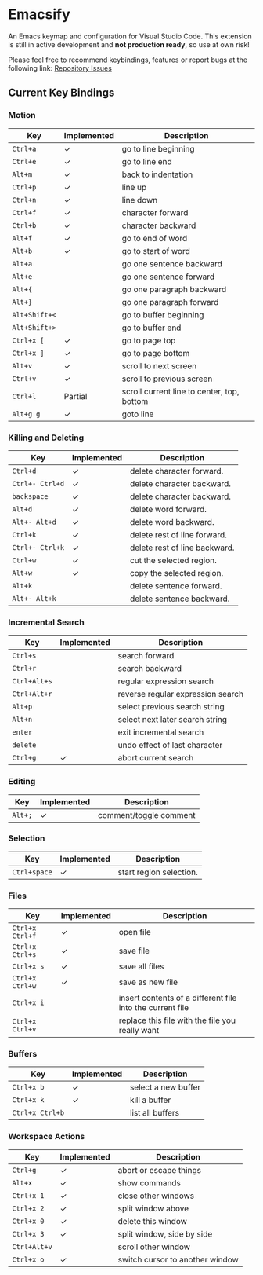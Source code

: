 # Emacsify

An Emacs keymap and configuration for Visual Studio Code. This extension is still
in active development and **not production ready**, so use at own risk!

Please feel free to recommend keybindings, features or report bugs at the following link:
[Repository Issues](https://github.com/VernonGrant/Emacsify/issues)

## Current Key Bindings

### Motion

Key                       | Implemented         | Description
------------------------- |---------------------| -------------------------
`Ctrl+a`                  | ✓                   | go to line beginning
`Ctrl+e`                  | ✓                   | go to line end
`Alt+m`                   | ✓                   | back to indentation
`Ctrl+p`                  | ✓                   | line up
`Ctrl+n`                  | ✓                   | line down
`Ctrl+f`                  | ✓                   | character forward
`Ctrl+b`                  | ✓                   | character backward
`Alt+f`                   | ✓                   | go to end of word
`Alt+b`                   | ✓                   | go to start of word
`Alt+a`                   |                     | go one sentence backward
`Alt+e`                   |                     | go one sentence forward
`Alt+{`                   |                     | go one paragraph backward
`Alt+}`                   |                     | go one paragraph forward
`Alt+Shift+<`             |                     | go to buffer beginning
`Alt+Shift+>`             |                     | go to buffer end
`Ctrl+x [`                | ✓                   | go to page top
`Ctrl+x ]`                | ✓                   | go to page bottom
`Alt+v`                   | ✓                   | scroll to next screen
`Ctrl+v`                  | ✓                   | scroll to previous screen
`Ctrl+l`                  | Partial             | scroll current line to center, top, bottom
`Alt+g g`                 | ✓                   | goto line

### Killing and Deleting

Key                       | Implemented         | Description
------------------------- |---------------------| -------------------------
`Ctrl+d`                  | ✓                   | delete character forward.
`Ctrl+- Ctrl+d`           | ✓                   | delete character backward.
`backspace`               | ✓                   | delete character backward.
`Alt+d`                   | ✓                   | delete word forward.
`Alt+- Alt+d`             | ✓                   | delete word backward.
`Ctrl+k`                  | ✓                   | delete rest of line forward.
`Ctrl+- Ctrl+k`           | ✓                   | delete rest of line backward.
`Ctrl+w`                  | ✓                   | cut the selected region.
`Alt+w`                   | ✓                   | copy the selected region.
`Alt+k`                   |                     | delete sentence forward.
`Alt+- Alt+k`             |                     | delete sentence backward.

### Incremental Search
Key                       | Implemented         | Description
------------------------- |---------------------| -------------------------
`Ctrl+s`                  |                     | search forward
`Ctrl+r`                  |                     | search backward
`Ctrl+Alt+s`              |                     | regular expression search
`Ctrl+Alt+r`              |                     | reverse regular expression search
`Alt+p`                   |                     | select previous search string
`Alt+n`                   |                     | select next later search string
`enter`                   |                     | exit incremental search
`delete`                  |                     | undo effect of last character
`Ctrl+g`                  | ✓                   | abort current search

### Editing

Key                       | Implemented         | Description
------------------------- |---------------------| -------------------------
`Alt+;`                   | ✓                   | comment/toggle comment

### Selection

Key                       | Implemented         | Description
------------------------- |---------------------| -------------------------
`Ctrl+space`              | ✓                   | start region selection.

### Files

Key                       | Implemented         | Description
------------------------- |---------------------| -------------------------
`Ctrl+x Ctrl+f`           | ✓                   | open file
`Ctrl+x Ctrl+s`           | ✓                   | save file
`Ctrl+x s`                | ✓                   | save all files
`Ctrl+x Ctrl+w`           | ✓                   | save as new file
`Ctrl+x i`                |                     | insert contents of a different file into the current file
`Ctrl+x Ctrl+v`           |                     | replace this file with the file you really want

### Buffers

Key                       | Implemented         | Description
------------------------- |---------------------| -------------------------
`Ctrl+x b`                | ✓                   | select a new buffer
`Ctrl+x k`                | ✓                   | kill a buffer
`Ctrl+x Ctrl+b`           |                     | list all buffers

### Workspace Actions

Key                       | Implemented         | Description
------------------------- |---------------------| -------------------------
`Ctrl+g`                  | ✓                   | abort or escape things
`Alt+x`                   | ✓                   | show commands
`Ctrl+x 1`                | ✓                   | close other windows
`Ctrl+x 2`                | ✓                   | split window above
`Ctrl+x 0`                | ✓                   | delete this window
`Ctrl+x 3`                | ✓                   | split window, side by side
`Ctrl+Alt+v`              |                     | scroll other window
`Ctrl+x o`                | ✓                   | switch cursor to another window
